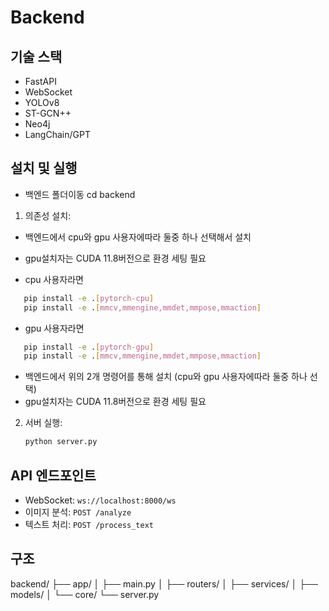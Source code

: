 # Backend

## 기술 스택
- FastAPI
- WebSocket
- YOLOv8
- ST-GCN++
- Neo4j
- LangChain/GPT


## 설치 및 실행

* 백엔드 폴더이동
cd backend

1. 의존성 설치:

- 백엔드에서 cpu와 gpu 사용자에따라 둘중 하나 선택해서 설치
- gpu설치자는 CUDA 11.8버전으로 환경 세팅 필요

 - cpu 사용자라면 
```bash
   pip install -e .[pytorch-cpu]
   pip install -e .[mmcv,mmengine,mmdet,mmpose,mmaction]
```
 - gpu 사용자라면
```bash
   pip install -e .[pytorch-gpu]
   pip install -e .[mmcv,mmengine,mmdet,mmpose,mmaction]
```

- 백엔드에서 위의 2개 명령어를 통해 설치 (cpu와 gpu 사용자에따라 둘중 하나 선택)
- gpu설치자는 CUDA 11.8버전으로 환경 세팅 필요

2. 서버 실행:
   ```bash
   python server.py
   ```

## API 엔드포인트
- WebSocket: `ws://localhost:8000/ws`
- 이미지 분석: `POST /analyze`
- 텍스트 처리: `POST /process_text`

## 구조
backend/
├── app/
│ ├── main.py
│ ├── routers/
│ ├── services/
│ ├── models/
│ └── core/
└── server.py